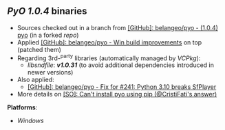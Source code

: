 *PyO 1.0.4* binaries
--------------------

- Sources checked out in a branch from [[GitHub]: belangeo/pyo - (1.0.4) pyo](https://github.com/belangeo/pyo/tree/1.0.4) (in a forked *repo*)
- Applied [[GitHub]: belangeo/pyo - Win build improvements](https://github.com/belangeo/pyo/pull/245) on top (patched them)
- Regarding 3rd-<sup>party</sup> libraries (automatically managed by *VCPkg*):
    - *libsndfile*: ***v1.0.31*** (to avoid additional dependencies introduced in newer versions)
- Also applied:
    - [[GitHub]: belangeo/pyo - Fix for #241: Python 3.10 breaks SfPlayer](https://github.com/belangeo/pyo/pull/247)
- More details on [[SO]: Can't install pyo using pip (@CristiFati's answer)](https://stackoverflow.com/a/73512700/4788546)

**Platforms**:
- *Windows*

